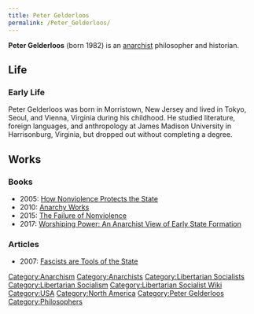 ```yaml
---
title: Peter Gelderloos
permalink: /Peter_Gelderloos/
---
```


**Peter Gelderloos** (born 1982) is an [anarchist](Anarchism.md "wikilink")
philosopher and historian.

## Life

### Early Life

Peter Gelderloos was born in Morristown, New Jersey and lived in Tokyo,
Seoul, and Vienna, Virginia during his childhood. He studied literature,
foreign languages, and anthropology at James Madison University in
Harrisonburg, Virginia, but dropped out without completing a degree.

## Works

### Books

- 2005: [How Nonviolence Protects the
  State](How_Nonviolence_Protects_the_State.md "wikilink")
- 2010: [Anarchy Works](Anarchy_Works.md "wikilink")
- 2015: [The Failure of
  Nonviolence](The_Failure_of_Nonviolence.md "wikilink")
- 2017: [Worshiping Power: An Anarchist View of Early State
  Formation](Worshiping_Power_(Book).md "wikilink")

### Articles

- 2007: [Fascists are Tools of the
  State](Fascists_are_Tools_of_the_State.md "wikilink")

[Category:Anarchism](Category:Anarchism.md "wikilink")
[Category:Anarchists](Category:Anarchists.md "wikilink")
[Category:Libertarian
Socialists](Category:Libertarian_Socialists.md "wikilink")
[Category:Libertarian
Socialism](Category:Libertarian_Socialism.md "wikilink")
[Category:Libertarian Socialist
Wiki](Category:Libertarian_Socialist_Wiki.md "wikilink")
[Category:USA](Category:USA.md "wikilink") [Category:North
America](Category:North_America.md "wikilink") [Category:Peter
Gelderloos](Category:Peter_Gelderloos.md "wikilink")
[Category:Philosophers](Category:Philosophers.md "wikilink")
